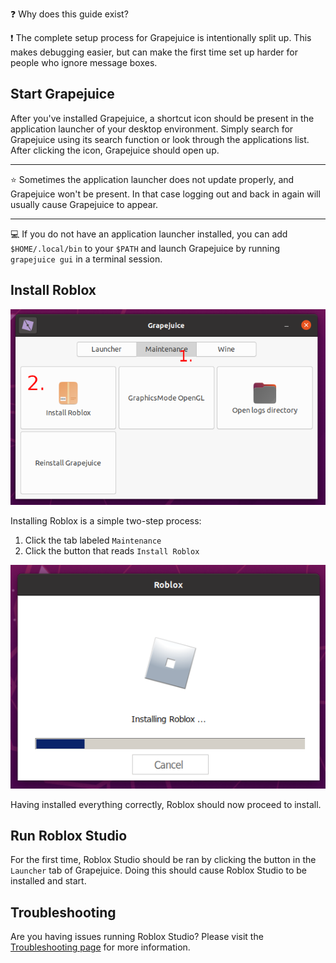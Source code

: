 ❓ Why does this guide exist?

❗ The complete setup process for Grapejuice is intentionally split up. This makes debugging easier, but can make the
first time set up harder for people who ignore message boxes.

## Start Grapejuice

After you've installed Grapejuice, a shortcut icon should be present in the application launcher of your desktop
environment. Simply search for Grapejuice using its search function or look through the applications list. After
clicking the icon, Grapejuice should open up.

---

⭐ Sometimes the application launcher does not update properly, and Grapejuice won't be present. In that case logging out
and back in again will usually cause Grapejuice to appear.

---

💻 If you do not have an application launcher installed, you can add `$HOME/.local/bin` to your `$PATH` and launch
Grapejuice by running `grapejuice gui` in a terminal session.

## Install Roblox

![image](../uploads/87958f89935918eb6faf66b1ac29e307/image.png)

Installing Roblox is a simple two-step process:

1. Click the tab labeled `Maintenance`
2. Click the button that reads `Install Roblox`

![image](../uploads/e187eb7009dfe8a41d00327b9eb03c42/image.png)

Having installed everything correctly, Roblox should now proceed to install.

## Run Roblox Studio

For the first time, Roblox Studio should be ran by clicking the button in the `Launcher` tab of Grapejuice. Doing this
should cause Roblox Studio to be installed and start.

## Troubleshooting

Are you having issues running Roblox Studio? Please visit the [Troubleshooting page](../Troubleshooting) for more
information.

